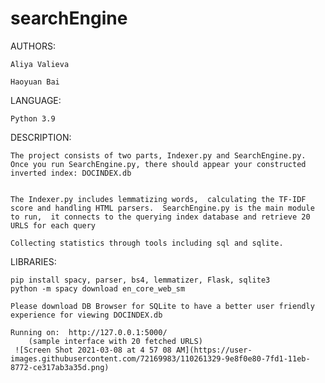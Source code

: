 # searchEngine

AUTHORS:
	
	Aliya Valieva 
	
	Haoyuan Bai
	
LANGUAGE:


	Python 3.9

DESCRIPTION: 


	The project consists of two parts, Indexer.py and SearchEngine.py.
	Once you run SearchEngine.py, there should appear your constructed inverted index: DOCINDEX.db
	

	The Indexer.py includes lemmatizing words,  calculating the TF-IDF score and handling HTML parsers.  SearchEngine.py is the main module to run,  it connects to the querying index database and retrieve 20 URLS for each query
 
	Collecting statistics through tools including sql and sqlite.



LIBRARIES:

	pip install spacy, parser, bs4, lemmatizer, Flask, sqlite3
	python -m spacy download en_core_web_sm

	Please download DB Browser for SQLite to have a better user friendly experience for viewing DOCINDEX.db

	Running on:  http://127.0.0.1:5000/ 
		(sample interface with 20 fetched URLS)
 	 ![Screen Shot 2021-03-08 at 4 57 08 AM](https://user-images.githubusercontent.com/72169983/110261329-9e8f0e80-7fd1-11eb-8772-ce317ab3a35d.png)
